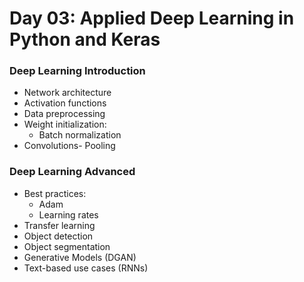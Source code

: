 # Day 03: Applied Deep Learning in Python and Keras

### Deep Learning Introduction
- Network architecture
- Activation functions  
- Data preprocessing  
- Weight initialization:  
    + Batch normalization  
- Convolutions- Pooling

### Deep Learning Advanced
- Best practices:
    + Adam  
    + Learning rates  
- Transfer learning  
- Object detection  
- Object segmentation  
- Generative Models (DGAN)  
- Text-based use cases (RNNs)